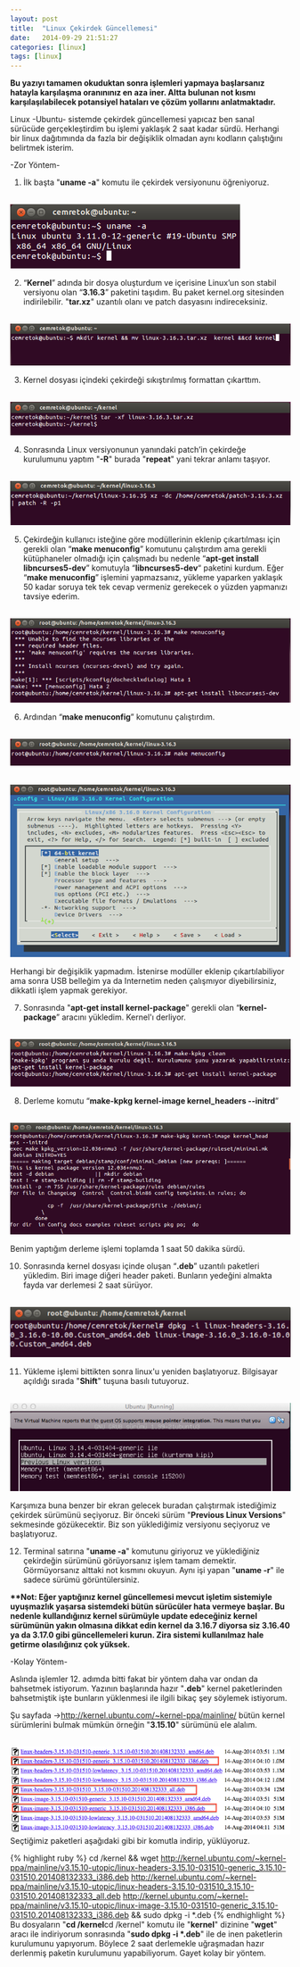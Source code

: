 ```yaml
---
layout: post
title:  "Linux Çekirdek Güncellemesi"
date:   2014-09-29 21:51:27
categories: [linux]
tags: [linux]
---
```

<b>Bu yazıyı tamamen okuduktan sonra işlemleri yapmaya başlarsanız hatayla karşılaşma oranınınız en aza iner. Altta bulunan not kısmı karşılaşılabilecek potansiyel hataları ve çözüm yollarını anlatmaktadır.</b>

Linux -Ubuntu- sistemde çekirdek güncellemesi yapıcaz ben sanal sürücüde gerçekleştirdim bu işlemi yaklaşık 2 saat kadar sürdü. Herhangi bir linux dağıtımında da fazla bir değişiklik olmadan aynı kodların çalıştığını belirtmek isterim.

-Zor Yöntem-

1) İlk başta "<b>uname -a</b>" komutu ile çekirdek versiyonunu öğreniyoruz.

<br>![Resim](/images/15-1.png)<br>

2)  “<b>Kernel</b>” adında bir dosya oluşturdum ve içerisine Linux’un son stabil versiyonu olan “<b>3.16.3</b>” paketini taşıdım. Bu paket kernel.org sitesinden indirilebilir. "<b>tar.xz</b>" uzantılı olanı ve patch dasyasını indireceksiniz.

<br>![Resim](/images/15-2.png)<br>

3) Kernel dosyası içindeki çekirdeği sıkıştırılmış formattan çıkarttım.

<br>![Resim](/images/15-3.png)<br>

4)   Sonrasında Linux versiyonunun yanındaki patch’in  çekirdeğe kurulumunu yaptım "<b>-R</b>" burada "<b>repeat</b>" yani tekrar anlamı taşıyor.

<br>![Resim](/images/15-4.png)<br>

5) Çekirdeğin kullanıcı isteğine göre modüllerinin eklenip çıkartılması için gerekli olan “<b>make menuconfig</b>” komutunu çalıştırdım ama gerekli kütüphaneler olmadığı için çalışmadı bu nedenle “<b>apt-get install libncurses5-dev</b>” komutuyla “<b>libncurses5-dev</b>“ paketini kurdum. Eğer “<b>make menuconfig</b>” işlemini yapmazsanız, yükleme yaparken yaklaşık 50 kadar soruya tek tek cevap vermeniz gerekecek o yüzden yapmanızı tavsiye ederim.

<br>![Resim](/images/15-5.png)<br>

6) Ardından “<b>make menuconfig</b>” komutunu çalıştırdım.

<br>![Resim](/images/15-6.png)<br>

<br>![Resim](/images/15-7.png)<br>

Herhangi bir değişiklik yapmadım. İstenirse modüller eklenip çıkartılabiliyor ama sonra USB belleğim ya da Internetim neden çalışmıyor diyebilirsiniz, dikkatli işlem yapmak gerekiyor.

7) Sonrasında "<b>apt-get install kernel-package</b>" gerekli olan “<b>kernel-package</b>” aracını yükledim. Kernel'ı derliyor.

<br>![Resim](/images/15-8.png)<br>

8) Derleme komutu “<b>make-kpkg kernel-image kernel_headers --initrd</b>”

<br>![Resim](/images/15-9.png)<br>



Benim yaptığım derleme işlemi toplamda 1 saat 50 dakika sürdü.

10) Sonrasında  kernel dosyası içinde oluşan “<b>.deb</b>” uzantılı paketleri yükledim. Biri image diğeri header paketi. Bunların yedeğini almakta fayda var derlemesi 2 saat sürüyor.

<br>![Resim](/images/15-10.png)<br>

11) Yükleme işlemi bittikten sonra linux'u yeniden başlatıyoruz. Bilgisayar açıldığı sırada "<b>Shift</b>" tuşuna basılı tutuyoruz.

<br>![Resim](/images/15-11.png)<br>

Karşımıza buna benzer bir ekran gelecek buradan çalıştırmak istediğimiz çekirdek sürümünü seçiyoruz. Bir önceki sürüm "<b>Previous Linux Versions</b>" sekmesinde gözükecektir. Biz son yüklediğimiz versiyonu seçiyoruz ve başlatıyoruz.

12) Terminal satırına "<b>uname -a</b>" komutunu giriyoruz ve yüklediğiniz çekirdeğin sürümünü görüyorsanız işlem tamam demektir. Görmüyorsanız alttaki not kısmını okuyun. Aynı işi yapan "<b>uname -r</b>" ile sadece sürümü görüntülersiniz.

<b>**Not: Eğer yaptığınız kernel güncellemesi mevcut işletim sistemiyle uyuşmazlık yaşarsa sistemdeki bütün sürücüler hata vermeye başlar.  Bu nedenle kullandığınız kernel sürümüyle update edeceğiniz kernel sürümünün yakın olmasına dikkat edin kernel da 3.16.7 diyorsa siz 3.16.40 ya da 3.17.0 gibi güncellemeleri kurun. Zira sistemi kullanılmaz hale getirme olasılığınız çok yüksek.</b>

-Kolay Yöntem-

Aslında işlemler 12. adımda bitti fakat bir yöntem daha var ondan da bahsetmek istiyorum. Yazının başlarında hazır "<b>.deb</b>" kernel paketlerinden bahsetmiştik işte bunların yüklenmesi ile ilgili bikaç şey söylemek istiyorum.

Şu sayfada ->http://kernel.ubuntu.com/~kernel-ppa/mainline/ bütün kernel sürümlerini bulmak mümkün örneğin "<b>3.15.10</b>" sürümünü ele alalım.

<br>![Resim](/images/15-12.png)<br>
Seçtiğimiz paketleri aşağıdaki gibi bir komutla indirip, yüklüyoruz.


{% highlight ruby %}
cd /kernel && wget http://kernel.ubuntu.com/~kernel-ppa/mainline/v3.15.10-utopic/linux-headers-3.15.10-031510-generic_3.15.10-031510.201408132333_i386.deb http://kernel.ubuntu.com/~kernel-ppa/mainline/v3.15.10-utopic/linux-headers-3.15.10-031510_3.15.10-031510.201408132333_all.deb http://kernel.ubuntu.com/~kernel-ppa/mainline/v3.15.10-utopic/linux-image-3.15.10-031510-generic_3.15.10-031510.201408132333_i386.deb && sudo dpkg -i *.deb
{% endhighlight %}
Bu dosyaların "<b>cd /kernel</b>cd /kernel" komutu ile "<b>kernel</b>" dizinine "<b>wget</b>" aracı ile indiriyorum sonrasında "<b>sudo dpkg -i *.deb</b>" ile de inen paketlerin kurulumunu yapıyorum. Böylece 2 saat derlemekle uğraşmadan hazır derlenmiş paketin kurulumunu yapabiliyorum. Gayet kolay bir yöntem.